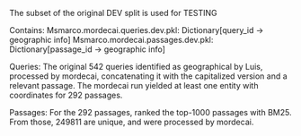 The subset of the original DEV split is used for TESTING

Contains:
Msmarco.mordecai.queries.dev.pkl:
Dictionary[query_id -> geographic info]
Msmarco.mordecai.passages.dev.pkl:
Dictionary[passage_id -> geographic info]

Queries:
The original 542 queries identified as geographical by Luis, processed by mordecai, concatenating it with the capitalized version and a relevant passage. The mordecai run yielded at least one entity with coordinates for 292 passages.

Passages:
For the 292 passages, ranked the top-1000 passages with BM25. From those, 249811 are unique, and were processed by mordecai.
